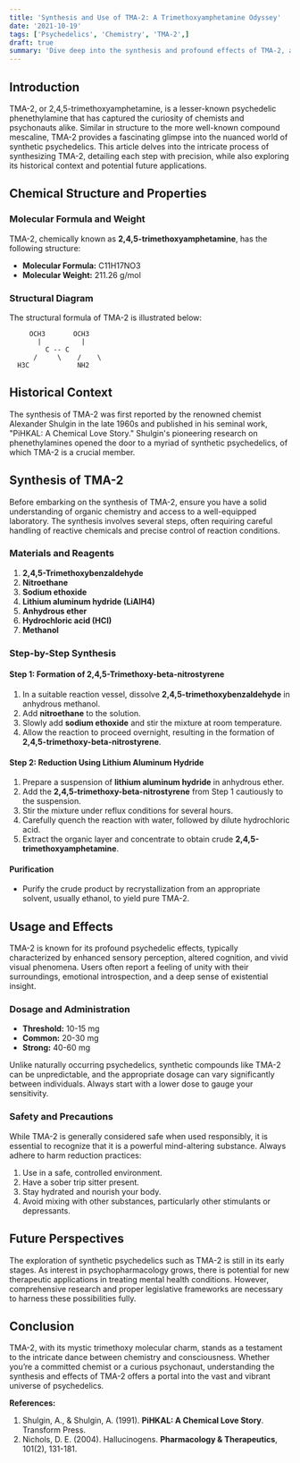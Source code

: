 ```yaml
---
title: 'Synthesis and Use of TMA-2: A Trimethoxyamphetamine Odyssey'
date: '2021-10-19'
tags: ['Psychedelics', 'Chemistry', 'TMA-2',]
draft: true
summary: 'Dive deep into the synthesis and profound effects of TMA-2, a powerful trimethoxyamphetamine, '
---
```


## Introduction

TMA-2, or 2,4,5-trimethoxyamphetamine, is a lesser-known psychedelic phenethylamine that has captured the curiosity of chemists and psychonauts alike. Similar in structure to the more well-known compound mescaline, TMA-2 provides a fascinating glimpse into the nuanced world of synthetic psychedelics. This article delves into the intricate process of synthesizing TMA-2, detailing each step with precision, while also exploring its historical context and potential future applications.

## Chemical Structure and Properties

### Molecular Formula and Weight

TMA-2, chemically known as **2,4,5-trimethoxyamphetamine**, has the following structure:

- **Molecular Formula:** C11H17NO3
- **Molecular Weight:** 211.26 g/mol

### Structural Diagram

The structural formula of TMA-2 is illustrated below:

```plaintext
     OCH3       OCH3
       |          |
         C -- C
      /     \    /    \
  H3C            NH2
```

## Historical Context

The synthesis of TMA-2 was first reported by the renowned chemist Alexander Shulgin in the late 1960s and published in his seminal work, "PiHKAL: A Chemical Love Story." Shulgin's pioneering research on phenethylamines opened the door to a myriad of synthetic psychedelics, of which TMA-2 is a crucial member.

## Synthesis of TMA-2

Before embarking on the synthesis of TMA-2, ensure you have a solid understanding of organic chemistry and access to a well-equipped laboratory. The synthesis involves several steps, often requiring careful handling of reactive chemicals and precise control of reaction conditions.

### Materials and Reagents

1. **2,4,5-Trimethoxybenzaldehyde**
2. **Nitroethane**
3. **Sodium ethoxide**
4. **Lithium aluminum hydride (LiAlH4)**
5. **Anhydrous ether**
6. **Hydrochloric acid (HCl)**
7. **Methanol**

### Step-by-Step Synthesis

#### Step 1: Formation of 2,4,5-Trimethoxy-beta-nitrostyrene

1. In a suitable reaction vessel, dissolve **2,4,5-trimethoxybenzaldehyde** in anhydrous methanol.
2. Add **nitroethane** to the solution.
3. Slowly add **sodium ethoxide** and stir the mixture at room temperature.
4. Allow the reaction to proceed overnight, resulting in the formation of **2,4,5-trimethoxy-beta-nitrostyrene**.

#### Step 2: Reduction Using Lithium Aluminum Hydride

1. Prepare a suspension of **lithium aluminum hydride** in anhydrous ether.
2. Add the **2,4,5-trimethoxy-beta-nitrostyrene** from Step 1 cautiously to the suspension.
3. Stir the mixture under reflux conditions for several hours.
4. Carefully quench the reaction with water, followed by dilute hydrochloric acid.
5. Extract the organic layer and concentrate to obtain crude **2,4,5-trimethoxyamphetamine**.

#### Purification

- Purify the crude product by recrystallization from an appropriate solvent, usually ethanol, to yield pure TMA-2.

## Usage and Effects

TMA-2 is known for its profound psychedelic effects, typically characterized by enhanced sensory perception, altered cognition, and vivid visual phenomena. Users often report a feeling of unity with their surroundings, emotional introspection, and a deep sense of existential insight.

### Dosage and Administration

- **Threshold:** 10-15 mg
- **Common:** 20-30 mg
- **Strong:** 40-60 mg

Unlike naturally occurring psychedelics, synthetic compounds like TMA-2 can be unpredictable, and the appropriate dosage can vary significantly between individuals. Always start with a lower dose to gauge your sensitivity.

### Safety and Precautions

While TMA-2 is generally considered safe when used responsibly, it is essential to recognize that it is a powerful mind-altering substance. Always adhere to harm reduction practices:

1. Use in a safe, controlled environment.
2. Have a sober trip sitter present.
3. Stay hydrated and nourish your body.
4. Avoid mixing with other substances, particularly other stimulants or depressants.

## Future Perspectives

The exploration of synthetic psychedelics such as TMA-2 is still in its early stages. As interest in psychopharmacology grows, there is potential for new therapeutic applications in treating mental health conditions. However, comprehensive research and proper legislative frameworks are necessary to harness these possibilities fully.

## Conclusion

TMA-2, with its mystic trimethoxy molecular charm, stands as a testament to the intricate dance between chemistry and consciousness. Whether you’re a committed chemist or a curious psychonaut, understanding the synthesis and effects of TMA-2 offers a portal into the vast and vibrant universe of psychedelics.

**References:**

1. Shulgin, A., & Shulgin, A. (1991). **PiHKAL: A Chemical Love Story**. Transform Press.
2. Nichols, D. E. (2004). Hallucinogens. **Pharmacology & Therapeutics**, 101(2), 131-181.
```